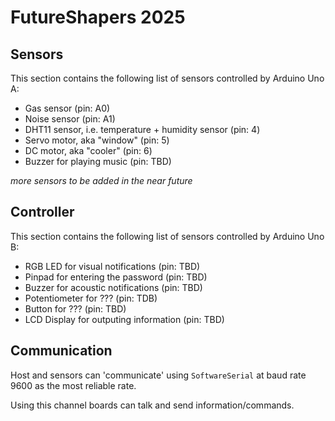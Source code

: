 # FutureShapers 2025

## Sensors

This section contains the following list of sensors controlled by Arduino Uno A:

- Gas sensor (pin: A0)
- Noise sensor (pin: A1)
- DHT11 sensor, i.e. temperature + humidity sensor (pin: 4)
- Servo motor, aka "window" (pin: 5)
- DC motor, aka "cooler" (pin: 6)
- Buzzer for playing music (pin: TBD)

*more sensors to be added in the near future*

## Controller

This section contains the following list of sensors controlled by Arduino Uno B:

- RGB LED for visual notifications (pin: TBD)
- Pinpad for entering the password (pin: TBD)
- Buzzer for acoustic notifications (pin: TBD)
- Potentiometer for ??? (pin: TDB)
- Button for ??? (pin: TBD)
- LCD Display for outputing information (pin: TBD)

## Communication
Host and sensors can 'communicate' using `SoftwareSerial` at baud rate 9600 as the most reliable rate.

Using this channel boards can talk and send information/commands.

